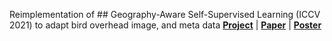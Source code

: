 Reimplementation of ## Geography-Aware Self-Supervised Learning (ICCV 2021) to adapt bird overhead image, and meta data
[**Project**](https://geography-aware-ssl.github.io/) | [**Paper**](https://arxiv.org/abs/2011.09980) | [**Poster**](https://geography-aware-ssl.github.io/static/images/ICCV%202021%20Poster.png)





